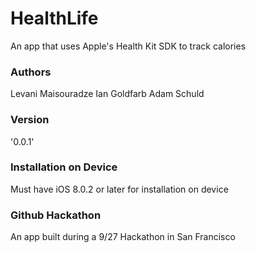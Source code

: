# HealthLife
An app that uses Apple's Health Kit SDK to track calories

### Authors
Levani Maisouradze
Ian Goldfarb
Adam Schuld

### Version
'0.0.1'

### Installation on Device
Must have iOS 8.0.2 or later for installation on device

### Github Hackathon
An app built during a 9/27 Hackathon in San Francisco